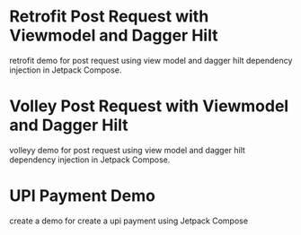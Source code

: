 # Retrofit Post Request with Viewmodel and Dagger Hilt
retrofit demo for post request using view model and dagger hilt dependency injection in Jetpack Compose.
# Volley Post Request with Viewmodel and Dagger Hilt
volleyy demo for post request using view model and dagger hilt dependency injection in Jetpack Compose.
# UPI Payment Demo
create a demo for create a upi payment using Jetpack Compose
